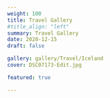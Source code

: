 ```yaml
---
weight: 100
title: Travel Gallery
#title_align: "left"
summary: Travel Gallery
date: 2020-12-15
draft: false

gallery: gallery/Travel/Iceland
cover: DSC07173-Edit.jpg

featured: true

---
```






